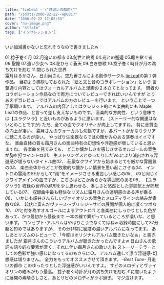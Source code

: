 ```yaml
---
title: "tieLeaf - \"月追いの都市\""
path: "/posts/2006-02-22--wp0017"
date: "2006-02-22 17:05:33"
cover: "no-image.png"
author: "stfate"
tags: ["インプレッション"]
---
```


<style type="text/css">
<!--
p {white-space: pre-wrap};
-->
</style>

いい加減書かないと忘れそうなので書きましたw

<!--more-->
<div class="tracklist">01.捻子巻く月
<span class="red">02.月追いの都市</span>
03.創世と終焉
04.光との邂逅
05.瞳を継ぐ者
06.聖鐘
07.遠い少女へ
08.花ひらく蒼天
09.白き想歌
<span class="red">10.捻子巻く時計が月の満ち欠けを刻む</span>
11.閉じられた世界</div>
霜月はるかさん、日山尚さん、空乃蒼さんによる創作サークル
<a href="http://tieleaf.net/" target="_blank">tieLeaf</a>の第１弾作品。
当初より標榜しておられた「絵と文と音のコラボレーション」という
言葉通り内容としてはヴォーカルアルバムと漫画の２本立てとなってます。
両者のコラボレーション作品なので両方についてレビューできればいいんですが
とりあえず当レビューではアルバムの方のレビューを行います。
ということで一つ了承願います。
アルバムの内容としてはクレジット的にも楽曲的にも
Maple Leafの作品、と言って差し支えないものです。
音楽的な方向性、という意味では【ユラグソラ】と近いものがあるように思います。
(ストーリー的な関連はないとのことですが)
ただ、全ての面でクオリティが向上してますね。
特に音質面の向上が凄い。
霜月さんのヴォーカルも勿論ですが、各パートがかなりクリアに聴こえるのが良い。
やっぱり生楽器ならではの暖かみのある演奏はイイですな。
楽曲自体の質も霜月さんの楽曲特有の幻想性や浮遊感が増していると思いますね。
各楽曲を見てみても、
どこか懐かしさを感じさせるオルゴールの音色が胸を打つイントロ<em>01</em>、
生ストリングスとゆったりしたVo.により演出される浮遊感が堪らないタイトル曲<em>02</em>、
荘厳なクワイアから始まるとても厳かな雰囲気の<em>03</em>、
楽曲全体からどこか牧歌的な懐かしい情景を思い起こさせる<em>04</em>、
イントロの雷雨のSEからして"雨"をイメージさせる重苦しい感じの<em>05</em>、
<em>03</em>と同じくクワイアメインの曲ですが、こちらはどこか柔らかな雰囲気のある<em>06</em>、
【ユラグソラ】収録の<em>世界の跡形</em>を少し思わせる、淋しさと悠然とした雰囲気とが同居している<em>07</em>、
収録曲中最も軽快なリズムに霜月さんの透明感のある声が乗る<em>08</em>、
いかにも細井さんらしいヴァイオリンの音色とメロディラインの絡みが素敵な<em>09</em>、
起伏に富んだヴァース〜ブリッジ〜サビの展開が個人的に凄くツボな<em>10</em>、
<em>01</em>と対を為すオルゴールによるアウトロ<em>11</em>
と各楽曲にしっかりとした色があって、かつ最初から最後まで
一本の線で繋がっているところが凄いな、と思います。
コンセプト･アルバムはやはりこうでなくてはねw
収録時間にして37分超と短めではありますが、
その分非常に密度の濃いアルバムになってます。
あしあとリズムのレビューで
「今度はオリジナルアルバム聴きたいなぁ」と書きましたが
霜月さんのこういうアルバムが聴きたかったんですよw
日山さんの歌詞も語り的な要素が濃く、それに伴い霜月さんの歌い方も
ストーリーテラーとしての色彩が強い感じになってるのもさらに○。
アルバム通して漂う浮遊感･幻想感は堪りません。
全力をもってオススメさせて頂きます。
<em>-Best Tune-</em>
<span class="red">月追いの都市</span>
このゆったりとした浮遊感がいいんですよ。
サビのメロディとヴァイオリンの絡みがもう最高。
<span class="red">捻子巻く時計が月の満ち欠けを刻む</span>
↑に書いたように展開の素晴らしさと、あとサビのメロディがツボ過ぎ。
マジ泣けます。
